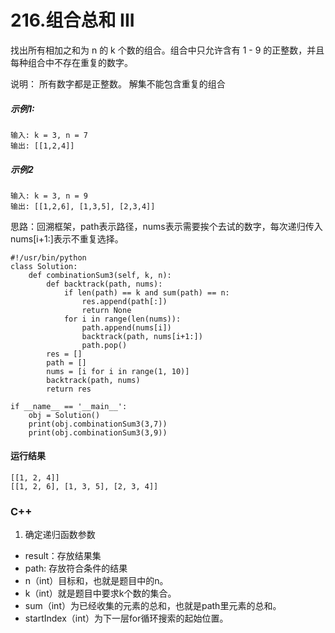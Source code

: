 # 216.组合总和 III
找出所有相加之和为 n 的 k 个数的组合。组合中只允许含有 1 - 9 的正整数，并且每种组合中不存在重复的数字。

说明：
所有数字都是正整数。
解集不能包含重复的组合

##### 示例1:
    输入: k = 3, n = 7
    输出: [[1,2,4]]
    
##### 示例2
    输入: k = 3, n = 9
    输出: [[1,2,6], [1,3,5], [2,3,4]]

思路：回溯框架，path表示路径，nums表示需要挨个去试的数字，每次递归传入nums[i+1:]表示不重复选择。

    #!/usr/bin/python
    class Solution:
        def combinationSum3(self, k, n):
            def backtrack(path, nums):
                if len(path) == k and sum(path) == n:
                    res.append(path[:])
                    return None
                for i in range(len(nums)):
                    path.append(nums[i])
                    backtrack(path, nums[i+1:])
                    path.pop()
            res = []
            path = []
            nums = [i for i in range(1, 10)]
            backtrack(path, nums)
            return res

    if __name__ == '__main__':
        obj = Solution()
        print(obj.combinationSum3(3,7))
        print(obj.combinationSum3(3,9))
            
#### 运行结果
    [[1, 2, 4]]
    [[1, 2, 6], [1, 3, 5], [2, 3, 4]]
####

### C++

1. 确定递归函数参数

* result：存放结果集
* path: 存放符合条件的结果
* n（int）目标和，也就是题目中的n。
* k（int）就是题目中要求k个数的集合。
* sum（int）为已经收集的元素的总和，也就是path里元素的总和。
* startIndex（int）为下一层for循环搜索的起始位置。
